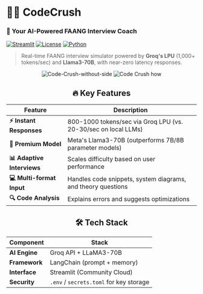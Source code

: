 # 👨‍💻 CodeCrush 
### 🚀 Your AI-Powered FAANG Interview Coach

[![Streamlit](https://img.shields.io/badge/Deployed_on-Streamlit_Cloud-FF4B4B?logo=streamlit)](https://your-app-url.streamlit.app)
[![License](https://img.shields.io/badge/License-MIT-blue.svg)](LICENSE)
[![Python](https://img.shields.io/badge/Python-3.12+-3776AB?logo=python)](https://www.python.org/)

> Real-time FAANG interview simulator powered by **Groq's LPU** (1,000+ tokens/sec) and **Llama3-70B**, with near-zero latency responses.

<div align="center">
<img src="src/Code Crush without side" alt="Code-Crush-without-side" border="0">
<img src="src/Code Crush how" alt="Code Crush how" border="0">


## 🔥 Key Features
| Feature | Description |
|---------|-------------|
| **⚡ Instant Responses** | 800-1000 tokens/sec via Groq LPU (vs. 20-30/sec on local LLMs) |
| **🎯 Premium Model** | Meta's Llama3-70B (outperforms 7B/8B parameter models) |
| **📊 Adaptive Interviews** | Scales difficulty based on user performance |
| **💻 Multi-format Input** | Handles code snippets, system diagrams, and theory questions |
| **🔍 Code Analysis** | Explains errors and suggests optimizations |

## 🛠️ Tech Stack
| Component     | Stack                                   |
| ------------- | --------------------------------------- |
| **AI Engine** | Groq API + LLaMA3-70B                   |
| **Framework** | LangChain (prompt + memory)             |
| **Interface** | Streamlit (Community Cloud)             |
| **Security**  | `.env` / `secrets.toml` for key storage |


